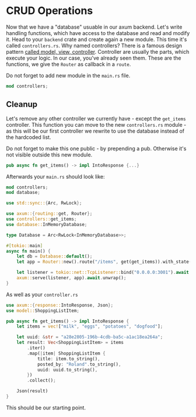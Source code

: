 # CRUD Operations

Now that we have a "database" usuable in our axum backend. Let's write handling functions, which have access to the database and read and modify it.
Head to your `backend` crate and create again a new module. This time it's called `controllers.rs`. Why named controllers?
There is a famous design pattern [called model, view, controller](https://en.wikipedia.org/wiki/Model%E2%80%93view%E2%80%93controller). Controller are usually the parts, which execute your logic.
In our case, you've already seen them. These are the functions, we give the `Router` as callback in a `route`.

Do not forget to add new module in the `main.rs` file.

```rust
mod controllers;
```

## Cleanup

Let's remove any other controller we currently have - except the `get_items` controller. This function you can move to the new 
`controllers.rs` module - as this will be our first controller we rewrite to use the database instead of the hardcoded list.

Do not forget to make this one public - by prepending a pub. Otherwise it's not visible outside this new module.

```rust
pub async fn get_items() -> impl IntoResponse {...}
```

Afterwards your `main.rs` should look like:

```rust
mod controllers;
mod database;

use std::sync::{Arc, RwLock};

use axum::{routing::get, Router};
use controllers::get_items;
use database::InMemoryDatabase;

type Database = Arc<RwLock<InMemoryDatabase>>;

#[tokio::main]
async fn main() {
    let db = Database::default();
    let app = Router::new().route("/items", get(get_items)).with_state(db);

    let listener = tokio::net::TcpListener::bind("0.0.0.0:3001").await.unwrap();
    axum::serve(listener, app).await.unwrap();
}
```

As well as your `controller.rs`

```rust
use axum::{response::IntoResponse, Json};
use model::ShoppingListItem;

pub async fn get_items() -> impl IntoResponse {
    let items = vec!["milk", "eggs", "potatoes", "dogfood"];

    let uuid: &str = "a28e2805-196b-4cdb-ba5c-a1ac18ea264a";
    let result: Vec<ShoppingListItem> = items
        .iter()
        .map(|item| ShoppingListItem {
            title: item.to_string(),
            posted_by: "Roland".to_string(),
            uuid: uuid.to_string(),
        })
        .collect();

    Json(result)
}
```

This should be our starting point.
